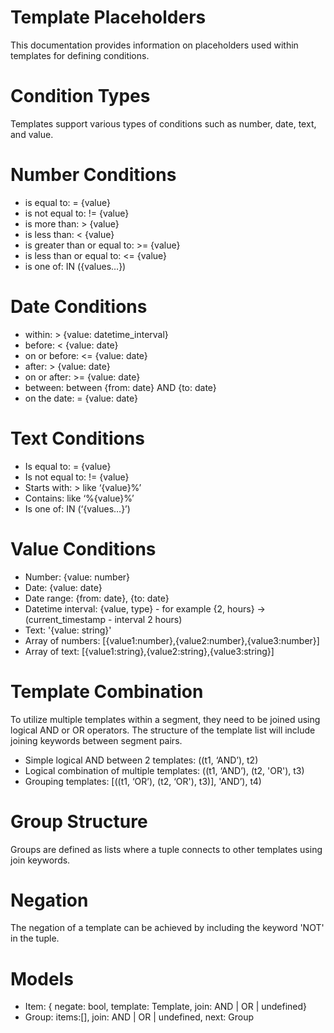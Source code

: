 # Template Placeholders

This documentation provides information on placeholders used within templates for defining conditions.

# Condition Types

Templates support various types of conditions such as number, date, text, and value.

# Number Conditions

* is equal to: = {value}
* is not equal to: != {value}
* is more than: > {value}
* is less than: < {value}
* is greater than or equal to: >= {value}
* is less than or equal to: <= {value}
* is one of: IN ({values…})

# Date Conditions

* within: > {value: datetime_interval}
* before: < {value: date}
* on or before: <= {value: date}
* after: > {value: date}
* on or after: >= {value: date}
* between: between {from: date} AND {to: date}
* on the date: = {value: date}

# Text Conditions

* Is equal to: = {value}
* Is not equal to: != {value}
* Starts with: > like ‘{value}%’
* Contains: like ‘%{value}%’
* Is one of: IN (‘{values…}’)

# Value Conditions

* Number: {value: number}
* Date: {value: date}
* Date range: {from: date}, {to: date}
* Datetime interval: {value, type} - for example {2, hours} → (current_timestamp - interval 2 hours)
* Text: '{value: string}'
* Array of numbers: [{value1:number},{value2:number},{value3:number}]
* Array of text: [{value1:string},{value2:string},{value3:string}]

# Template Combination

To utilize multiple templates within a segment, they need to be joined using logical AND or OR operators. The structure of the template list will include joining keywords between segment pairs.

* Simple logical AND between 2 templates: ((t1, ‘AND’), t2)
* Logical combination of multiple templates: ((t1, ‘AND’), (t2, 'OR'), t3)
* Grouping templates: [((t1, ‘OR’), (t2, ‘OR'), t3)], 'AND’), t4)

# Group Structure

Groups are defined as lists where a tuple connects to other templates using join keywords.

# Negation

The negation of a template can be achieved by including the keyword 'NOT' in the tuple.

# Models

* Item: { negate: bool, template: Template, join: AND | OR | undefined}
* Group: items:[], join: AND | OR | undefined, next: Group